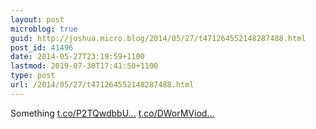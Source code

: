 ```yaml
---
layout: post
microblog: true
guid: http://joshua.micro.blog/2014/05/27/t471264552148287488.html
post_id: 41496
date: 2014-05-27T23:19:59+1100
lastmod: 2019-07-30T17:41:50+1100
type: post
url: /2014/05/27/t471264552148287488.html
---
```

Something [t.co/P2TQwdbbU...](http://t.co/P2TQwdbbUX) [t.co/DWorMViod...](http://t.co/DWorMViody)
